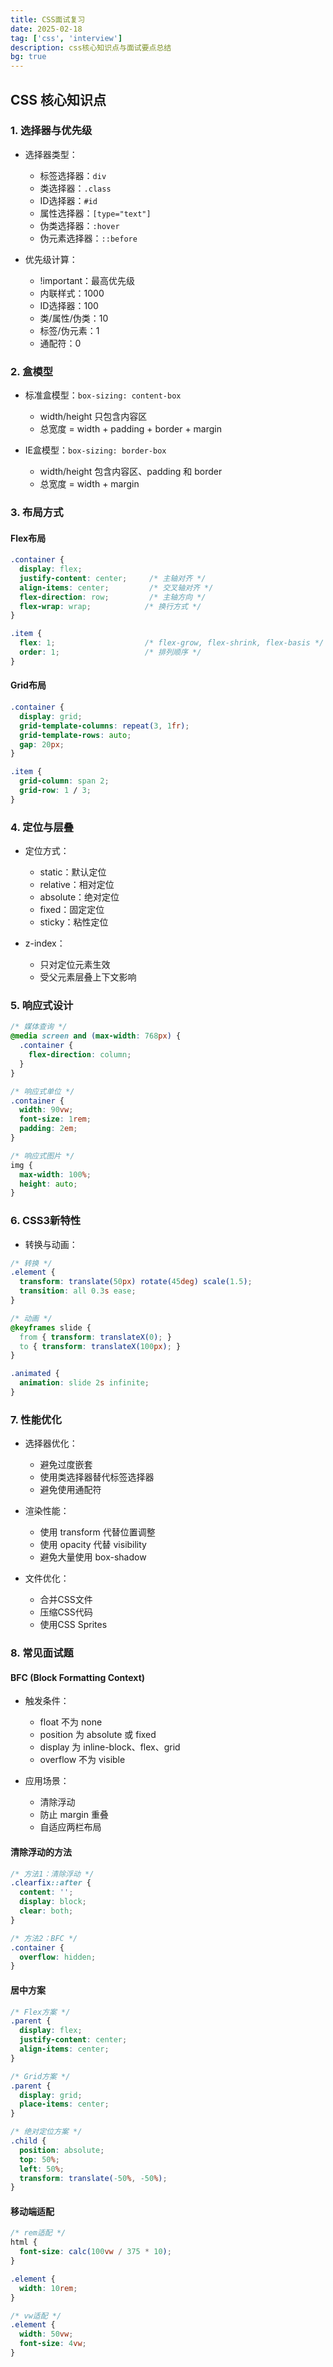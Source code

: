 ```yaml
---
title: CSS面试复习
date: 2025-02-18
tag: ['css', 'interview']
description: css核心知识点与面试要点总结
bg: true
---
```


## CSS 核心知识点

### 1. 选择器与优先级
- 选择器类型：
  - 标签选择器：`div`
  - 类选择器：`.class`
  - ID选择器：`#id`
  - 属性选择器：`[type="text"]`
  - 伪类选择器：`:hover`
  - 伪元素选择器：`::before`

- 优先级计算：
  - !important：最高优先级
  - 内联样式：1000
  - ID选择器：100
  - 类/属性/伪类：10
  - 标签/伪元素：1
  - 通配符：0

### 2. 盒模型
- 标准盒模型：`box-sizing: content-box`
  - width/height 只包含内容区
  - 总宽度 = width + padding + border + margin

- IE盒模型：`box-sizing: border-box`
  - width/height 包含内容区、padding 和 border
  - 总宽度 = width + margin

### 3. 布局方式
#### Flex布局
```css
.container {
  display: flex;
  justify-content: center;     /* 主轴对齐 */
  align-items: center;         /* 交叉轴对齐 */
  flex-direction: row;         /* 主轴方向 */
  flex-wrap: wrap;            /* 换行方式 */
}

.item {
  flex: 1;                    /* flex-grow, flex-shrink, flex-basis */
  order: 1;                   /* 排列顺序 */
}
```

#### Grid布局
```css
.container {
  display: grid;
  grid-template-columns: repeat(3, 1fr);
  grid-template-rows: auto;
  gap: 20px;
}

.item {
  grid-column: span 2;
  grid-row: 1 / 3;
}
```

### 4. 定位与层叠
- 定位方式：
  - static：默认定位
  - relative：相对定位
  - absolute：绝对定位
  - fixed：固定定位
  - sticky：粘性定位

- z-index：
  - 只对定位元素生效
  - 受父元素层叠上下文影响

### 5. 响应式设计
```css
/* 媒体查询 */
@media screen and (max-width: 768px) {
  .container {
    flex-direction: column;
  }
}

/* 响应式单位 */
.container {
  width: 90vw;
  font-size: 1rem;
  padding: 2em;
}

/* 响应式图片 */
img {
  max-width: 100%;
  height: auto;
}
```

### 6. CSS3新特性
- 转换与动画：
```css
/* 转换 */
.element {
  transform: translate(50px) rotate(45deg) scale(1.5);
  transition: all 0.3s ease;
}

/* 动画 */
@keyframes slide {
  from { transform: translateX(0); }
  to { transform: translateX(100px); }
}

.animated {
  animation: slide 2s infinite;
}
```

### 7. 性能优化
- 选择器优化：
  - 避免过度嵌套
  - 使用类选择器替代标签选择器
  - 避免使用通配符

- 渲染性能：
  - 使用 transform 代替位置调整
  - 使用 opacity 代替 visibility
  - 避免大量使用 box-shadow

- 文件优化：
  - 合并CSS文件
  - 压缩CSS代码
  - 使用CSS Sprites

### 8. 常见面试题

#### BFC (Block Formatting Context)
- 触发条件：
  - float 不为 none
  - position 为 absolute 或 fixed
  - display 为 inline-block、flex、grid
  - overflow 不为 visible

- 应用场景：
  - 清除浮动
  - 防止 margin 重叠
  - 自适应两栏布局

#### 清除浮动的方法
```css
/* 方法1：清除浮动 */
.clearfix::after {
  content: '';
  display: block;
  clear: both;
}

/* 方法2：BFC */
.container {
  overflow: hidden;
}
```

#### 居中方案
```css
/* Flex方案 */
.parent {
  display: flex;
  justify-content: center;
  align-items: center;
}

/* Grid方案 */
.parent {
  display: grid;
  place-items: center;
}

/* 绝对定位方案 */
.child {
  position: absolute;
  top: 50%;
  left: 50%;
  transform: translate(-50%, -50%);
}
```

#### 移动端适配
```css
/* rem适配 */
html {
  font-size: calc(100vw / 375 * 10);
}

.element {
  width: 10rem;
}

/* vw适配 */
.element {
  width: 50vw;
  font-size: 4vw;
}
```
